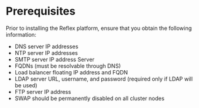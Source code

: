 # Prerequisites

Prior to installing the Reflex platform, ensure that you obtain the following information:

* DNS server IP addresses
* NTP server IP addresses
* SMTP server IP address Server
* FQDNs \(must be resolvable through DNS\)
* Load balancer floating IP address and FQDN
* LDAP server URL, username, and password \(required only if LDAP will be used\)
* FTP server IP address
* SWAP should be permanently disabled on all cluster nodes

